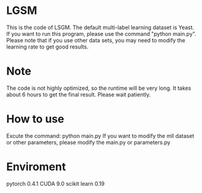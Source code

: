 # LGSM
This is the code of LSGM.
The default multi-label learning dataset is Yeast. 
If you want to run this program, please use the command "python main.py".  
Please note that if you use other data sets, you may need to modify the learning rate to get good results.

# Note
The code is not highly optimized, so the runtime will be very long. It takes about 6 hours to get the final result.
Please wait patiently.

# How to use
Excute the command: python main.py
If you want to modify the mll dataset or other parameters, please modify the main.py or parameters.py

# Enviroment
pytorch 0.4.1
CUDA 9.0
scikit learn 0.19
